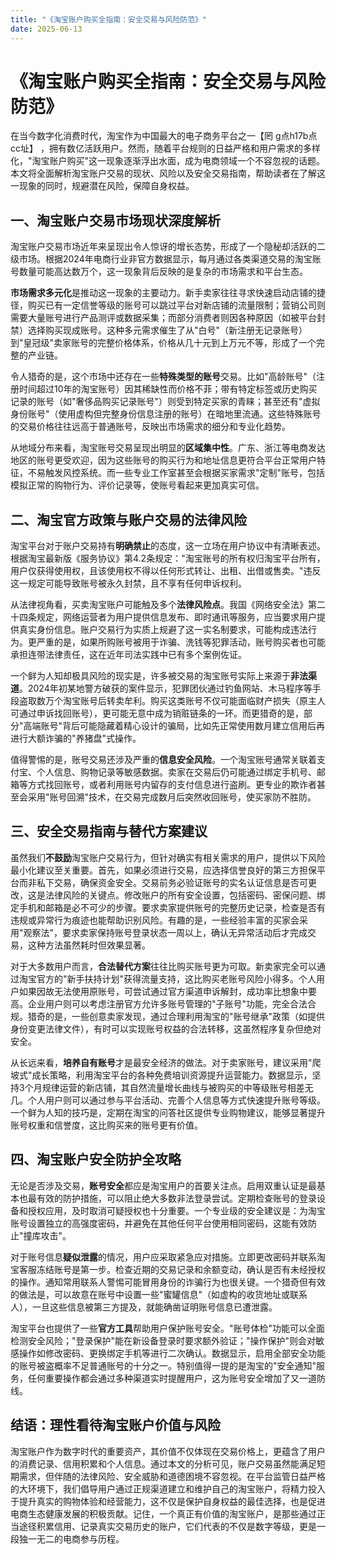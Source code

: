 ```yaml
---
title: "《淘宝账户购买全指南：安全交易与风险防范》"
date: 2025-06-13
---
```

# 《淘宝账户购买全指南：安全交易与风险防范》

在当今数字化消费时代，淘宝作为中国最大的电子商务平台之一【罔 g点h17b点cc址】 ，拥有数亿活跃用户。然而，随着平台规则的日益严格和用户需求的多样化，"淘宝账户购买"这一现象逐渐浮出水面，成为电商领域一个不容忽视的话题。本文将全面解析淘宝账户交易的现状、风险以及安全交易指南，帮助读者在了解这一现象的同时，规避潜在风险，保障自身权益。

## 一、淘宝账户交易市场现状深度解析

淘宝账户交易市场近年来呈现出令人惊讶的增长态势，形成了一个隐秘却活跃的二级市场。根据2024年电商行业非官方数据显示，每月通过各类渠道交易的淘宝账号数量可能高达数万个，这一现象背后反映的是复杂的市场需求和平台生态。

**市场需求多元化**是推动这一现象的主要动力。新手卖家往往寻求快速启动店铺的捷径，购买已有一定信誉等级的账号可以跳过平台对新店铺的流量限制；营销公司则需要大量账号进行产品测评或数据采集；而部分消费者则因各种原因（如被平台封禁）选择购买现成账号。这种多元需求催生了从"白号"（新注册无记录账号）到"皇冠级"卖家账号的完整价格体系，价格从几十元到上万元不等，形成了一个完整的产业链。

令人猎奇的是，这个市场中还存在一些**特殊类型的账号**交易。比如"高龄账号"（注册时间超过10年的淘宝账号）因其稀缺性而价格不菲；带有特定标签或历史购买记录的账号（如"奢侈品购买记录账号"）则受到特定买家的青睐；甚至还有"虚拟身份账号"（使用虚构但完整身份信息注册的账号）在暗地里流通。这些特殊账号的交易价格往往远高于普通账号，反映出市场需求的细分和专业化趋势。

从地域分布来看，淘宝账号交易呈现出明显的**区域集中性**。广东、浙江等电商发达地区的账号更受欢迎，因为这些账号的购买行为和地址信息更符合平台正常用户特征，不易触发风控系统。而一些专业工作室甚至会根据买家需求"定制"账号，包括模拟正常的购物行为、评价记录等，使账号看起来更加真实可信。

## 二、淘宝官方政策与账户交易的法律风险

淘宝平台对于账户交易持有**明确禁止**的态度，这一立场在用户协议中有清晰表述。根据淘宝最新版《服务协议》第4.2条规定："淘宝账号的所有权归淘宝平台所有，用户仅获得使用权，且该使用权不得以任何形式转让、出租、出借或售卖。"违反这一规定可能导致账号被永久封禁，且不享有任何申诉权利。

从法律视角看，买卖淘宝账户可能触及多个**法律风险点**。我国《网络安全法》第二十四条规定，网络运营者为用户提供信息发布、即时通讯等服务，应当要求用户提供真实身份信息。账户交易行为实质上规避了这一实名制要求，可能构成违法行为。更严重的是，如果所购账号被用于诈骗、洗钱等犯罪活动，账号购买者也可能承担连带法律责任，这在近年司法实践中已有多个案例佐证。

一个鲜为人知却极具风险的现实是，许多被交易的淘宝账号实际上来源于**非法渠道**。2024年初某地警方破获的案件显示，犯罪团伙通过钓鱼网站、木马程序等手段盗取数万个淘宝账号后转卖牟利。购买这类账号不仅可能面临财产损失（原主人可通过申诉找回账号），更可能无意中成为销赃链条的一环。而更猎奇的是，部分"高端账号"背后可能隐藏着精心设计的骗局，比如先正常使用数月建立信用后再进行大额诈骗的"养猪盘"式操作。

值得警惕的是，账号交易还涉及严重的**信息安全风险**。一个淘宝账号通常关联着支付宝、个人信息、购物记录等敏感数据。卖家在交易后仍可能通过绑定手机号、邮箱等方式找回账号，或者利用账号内留存的支付信息进行盗刷。更专业的欺诈者甚至会采用"账号回溯"技术，在交易完成数月后突然收回账号，使买家防不胜防。

## 三、安全交易指南与替代方案建议

虽然我们**不鼓励**淘宝账户交易行为，但针对确实有相关需求的用户，提供以下风险最小化建议至关重要。首先，如果必须进行交易，应选择信誉良好的第三方担保平台而非私下交易，确保资金安全。交易前务必验证账号的实名认证信息是否可更改，这是法律风险的关键点。修改账户的所有安全设置，包括密码、密保问题、绑定手机和邮箱是必不可少的步骤。要求卖家提供账号的完整历史记录，检查是否有违规或异常行为痕迹也能帮助识别风险。有趣的是，一些经验丰富的买家会采用"观察法"，要求卖家保持账号登录状态一周以上，确认无异常活动后才完成交易，这种方法虽然耗时但效果显著。

对于大多数用户而言，**合法替代方案**往往比购买账号更为可取。新卖家完全可以通过淘宝官方的"新手扶持计划"获得流量支持，这比购买老账号风险小得多。个人用户如果因故无法使用原账号，可尝试通过官方渠道申诉解封，成功率比想象中要高。企业用户则可以考虑注册官方允许多账号管理的"子账号"功能，完全合法合规。猎奇的是，一些创意卖家发现，通过合理利用淘宝的"账号继承"政策（如提供身份变更法律文件），有时可以实现账号权益的合法转移，这虽然程序复杂但绝对安全。

从长远来看，**培养自有账号**才是最安全经济的做法。对于卖家账号，建议采用"爬坡式"成长策略，利用淘宝平台的各种免费培训资源提升运营能力。数据显示，坚持3个月规律运营的新店铺，其自然流量增长曲线与被购买的中等级账号相差无几。个人用户则可以通过参与平台活动、完善个人信息等方式快速提升账号等级。一个鲜为人知的技巧是，定期在淘宝的问答社区提供专业购物建议，能够显著提升账号权重和信誉度，这比购买来的账号更有价值。

## 四、淘宝账户安全防护全攻略

无论是否涉及交易，**账号安全**都应是淘宝用户的首要关注点。启用双重认证是最基本也最有效的防护措施，可以阻止绝大多数非法登录尝试。定期检查账号的登录设备和授权应用，及时取消可疑授权也十分重要。一个专业级的安全建议是：为淘宝账号设置独立的高强度密码，并避免在其他任何平台使用相同密码，这能有效防止"撞库攻击"。

对于账号信息**疑似泄露**的情况，用户应采取紧急应对措施。立即更改密码并联系淘宝客服冻结账号是第一步。检查近期的交易记录和余额变动，确认是否有未经授权的操作。通知常用联系人警惕可能冒用身份的诈骗行为也很关键。一个猎奇但有效的做法是，可以故意在账号中设置一些"蜜罐信息"（如虚构的收货地址或联系人），一旦这些信息被第三方提及，就能确凿证明账号信息已遭泄露。

淘宝平台也提供了一些**官方工具**帮助用户保护账号安全。"账号体检"功能可以全面检测安全风险；"登录保护"能在新设备登录时要求额外验证；"操作保护"则会对敏感操作如修改密码、更换绑定手机等进行二次确认。数据显示，启用全部安全功能的账号被盗概率不足普通账号的十分之一。特别值得一提的是淘宝的"安全通知"服务，任何重要操作都会通过多种渠道实时提醒用户，这为账号安全增加了又一道防线。

## 结语：理性看待淘宝账户价值与风险

淘宝账户作为数字时代的重要资产，其价值不仅体现在交易价格上，更蕴含了用户的消费记录、信用积累和个人信息。通过本文的分析可见，账户交易虽然能满足短期需求，但伴随的法律风险、安全威胁和道德困境不容忽视。在平台监管日益严格的大环境下，我们倡导用户通过正规渠道建立和维护自己的淘宝账户，将精力投入于提升真实的购物体验和经营能力，这不仅是保护自身权益的最佳选择，也是促进电商生态健康发展的积极贡献。记住，一个真正有价值的淘宝账户，是那些通过正当途径积累信用、记录真实交易历史的账户，它们代表的不仅是数字等级，更是一段独一无二的电商参与历程。
